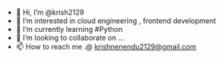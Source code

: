 - 👋 Hi, I’m @krish2129
- 👀 I’m interested in cloud engineering , frontend development
- 🌱 I’m currently learning #Python
- 💞️ I’m looking to collaborate on ...
- 📫 How to reach me .@ krishnenendu2129@gmail.com 

<!---
krish2129/krish2129 is a ✨ special ✨ repository because its `README.md` (this file) appears on your GitHub profile.
You can click the Preview link to take a look at your changes.
--->
